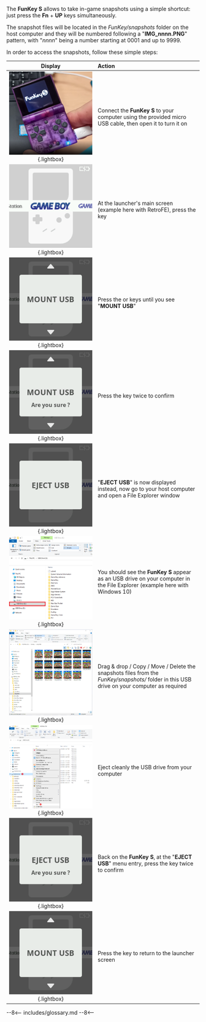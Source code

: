The **FunKey S** allows to take in-game snapshots using a simple
shortcut: just press the **Fn** + **UP** keys simultaneously.

The snapshot files will be located in the _FunKey/snapshots_ folder on
the host computer and they will be numbered following a
"**IMG_nnnn.PNG**" pattern, with "_nnnn_" being a number starting at
0001 and up to 9999.

In order to access the snapshots, follow these simple steps:

| **Display**                                                                     | **Action**                                                                                                                                |
|:-------------------------------------------------------------------------------:|:------------------------------------------------------------------------------------------------------------------------------------------|
| ![Connection PC](/assets/images/Connection_PC.png){.lightbox}                   | Connect the **FunKey S** to your computer using the provided micro USB cable, then open it to turn it on                                  |
| ![RetroFE](/assets/images/RetroFE.png){.lightbox}                               | At the launcher's main screen (example here with RetroFE), press the <i class="funkey-menu"></i> key                                      |
| ![Mount USB](/assets/images/Mount_USB.png){.lightbox}                           | Press the <i class="funkey-up"></i> or <i class="funkey-down"></i> keys until you see "**MOUNT USB**"                                     |
| ![Mount USB Are you sure](/assets/images/Mount_USB_are_you_sure.png){.lightbox} | Press the <i class="funkey-A"></i> key twice to confirm                                                                                   |
| ![Eject USB](/assets/images/Eject_USB.png){.lightbox}                           | "**EJECT USB**" is now displayed instead, now go to your host computer and open a File Explorer window                                    |
| ![USB Drive](/assets/images/USB_Drive.png){.lightbox}                           | You should see the **FunKey S** appear as an USB drive on your computer in the File Explorer (example here with Windows 10)               |
| ![Copy ROM](/assets/images/Snapshots.png){.lightbox}                            | Drag & drop / Copy / Move / Delete the snapshots files from the _FunKey/snapshots/_ folder in this USB drive on your computer as required |
| ![Eject Drive](/assets/images/Eject_Drive.png){.lightbox}                       | Eject cleanly the USB drive from your computer                                                                                            |
| ![Eject USB Are you sure](/assets/images/Eject_USB_are_you_sure.png){.lightbox} | Back on the **FunKey S**, at the "**EJECT USB**" menu entry, press the <i class="funkey-A"></i> key twice to confirm                      |
| ![Unmount USB](/assets/images/Mount_USB.png){.lightbox}                         | Press the <i class="funkey-menu"></i> key to return to the launcher screen                                                                |

--8<--
includes/glossary.md
--8<--
